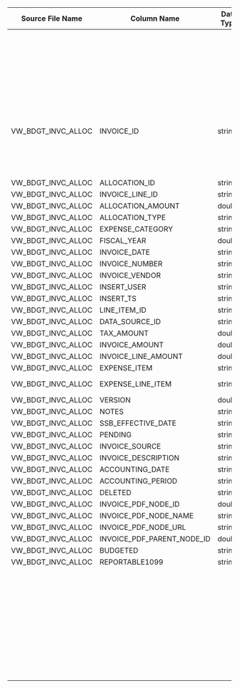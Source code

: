 |	Source File Name	|	Column Name	|	Data Type	|	Length	|	Precision	|	Nullable	|	PK	|	BK	|		|		|		|		|	Target Table Name	|	Column Name	|	Data Type	|	Length	|	Nullable	|	PK	|
|	---	|	---	|	---	|	---	|	---	|	---	|	---	|	---	|	---	|	---	|	---	|	---	|	---	|	---	|	---	|	---	|	---	|	---	|
|		|		|		|		|		|		|		|		|		|		|	"Update if data already present, else inert"	|		|		|		|		|		|		|		|
|	VW_BDGT_INVC_ALLOC	|	INVOICE_ID	|	string	|	100	|		|		|		|		|		|	Table Name: HDM.BUD_INVOICE<br>Condition: INVC_ID = INVOICE_ID_out AND ALLOCN_ID = ALLOCATION_ID_out AND INVC_LINE_ID = INVOICE_LINE_ID_out<br>Output Column: BUD_INVC_KEY	|		|		|	BUD_INVOICE	|	BUD_INVC_KEY	|	"number(p,s)"	|	10	|		|		|
|	VW_BDGT_INVC_ALLOC	|	ALLOCATION_ID	|	string	|	100	|		|		|		|		|	ltrim(rtrim(INVOICE_ID))	|		|		|		|	BUD_INVOICE	|	INVC_ID	|	nvarchar2	|	100	|		|		|
|	VW_BDGT_INVC_ALLOC	|	INVOICE_LINE_ID	|	string	|	100	|		|		|		|		|	ltrim(rtrim(ALLOCATION_ID))	|		|		|		|	BUD_INVOICE	|	ALLOCN_ID	|	nvarchar2	|	100	|		|		|
|	VW_BDGT_INVC_ALLOC	|	ALLOCATION_AMOUNT	|	double	|	15	|		|		|		|		|	ltrim(rtrim(INVOICE_LINE_ID))	|		|		|		|	BUD_INVOICE	|	INVC_LINE_ID	|	nvarchar2	|	100	|		|		|
|	VW_BDGT_INVC_ALLOC	|	ALLOCATION_TYPE	|	string	|	30	|		|		|		|	FISCAL_YEAR	|		|		|		|		|	BUD_INVOICE	|	FISCL_YR	|	number	|	15	|		|		|
|	VW_BDGT_INVC_ALLOC	|	EXPENSE_CATEGORY	|	string	|	30	|		|		|		|	INVOICE_DATE	|		|		|		|		|	BUD_INVOICE	|	INVC_ALLOCN_TYPE	|	nvarchar2	|	30	|		|		|
|	VW_BDGT_INVC_ALLOC	|	FISCAL_YEAR	|	double	|	15	|		|		|		|	INVOICE_NUMBER	|		|		|		|		|	BUD_INVOICE	|	INVC_NBR	|	nvarchar2	|	100	|		|		|
|	VW_BDGT_INVC_ALLOC	|	INVOICE_DATE	|	string	|	20	|		|		|		|	INVOICE_VENDOR	|		|		|		|		|	BUD_INVOICE	|	INVC_VEND	|	nvarchar2	|	100	|		|		|
|	VW_BDGT_INVC_ALLOC	|	INVOICE_NUMBER	|	string	|	100	|		|		|		|		|	"to_date(SSB_EFFECTIVE_DATE,'YYYY-MM_DD')"	|		|		|		|	BUD_INVOICE	|	SSB_EFFTV_DT	|	date	|	19	|		|		|
|	VW_BDGT_INVC_ALLOC	|	INVOICE_VENDOR	|	string	|	100	|		|		|		|		|	"iif(isnull(PENDING),'N',iif(lower(PENDING)='x','Y','N'))"	|		|		|		|	BUD_INVOICE	|	PEND_FLG	|	nvarchar2	|	1	|		|		|
|	VW_BDGT_INVC_ALLOC	|	INSERT_USER	|	string	|	30	|		|		|		|	INVOICE_SOURCE	|		|		|		|		|	BUD_INVOICE	|	INVC_SRC	|	nvarchar2	|	30	|		|		|
|	VW_BDGT_INVC_ALLOC	|	INSERT_TS	|	string	|	30	|		|		|		|	INVOICE_DESCRIPTION	|		|		|		|		|	BUD_INVOICE	|	INVC_DESC	|	nvarchar2	|	4000	|		|		|
|	VW_BDGT_INVC_ALLOC	|	LINE_ITEM_ID	|	string	|	100	|		|		|		|		|	"to_date(ACCOUNTING_DATE,'YYYY-MM-DD')"	|		|		|		|	BUD_INVOICE	|	ACCTG_DT	|	date	|	19	|		|		|
|	VW_BDGT_INVC_ALLOC	|	DATA_SOURCE_ID	|	string	|	100	|		|		|		|		|	"iif(isnull(DELETED),'N',iif(DELETED='true','Y','N'))"	|		|		|		|	BUD_INVOICE	|	DEL_FLG	|	nvarchar2	|	1	|		|		|
|	VW_BDGT_INVC_ALLOC	|	TAX_AMOUNT	|	double	|	15	|		|		|		|		|	"iif(isnull(BUDGETED),'N',iif(BUDGETED='true','Y','N'))"	|		|		|		|	BUD_INVOICE	|	BUDED_FLG	|	nvarchar2	|	1	|		|		|
|	VW_BDGT_INVC_ALLOC	|	INVOICE_AMOUNT	|	double	|	15	|		|		|		|		|	"iif(isnull(REPORTABLE1099),'N',iif(REPORTABLE1099='true','Y','N'))"	|		|		|		|	BUD_INVOICE	|	RPTB1099_FLG	|	nvarchar2	|	1	|		|		|
|	VW_BDGT_INVC_ALLOC	|	INVOICE_LINE_AMOUNT	|	double	|	15	|		|		|		|	ACCOUNTING_PERIOD	|		|		|		|		|	BUD_INVOICE	|	ACCTG_PER	|	nvarchar2	|	20	|		|		|
|	VW_BDGT_INVC_ALLOC	|	EXPENSE_ITEM	|	string	|	100	|		|		|		|	NOTES	|		|		|		|		|	BUD_INVOICE	|	NTES	|	nvarchar2	|	2000	|		|		|
|	VW_BDGT_INVC_ALLOC	|	EXPENSE_LINE_ITEM	|	string	|	100	|		|		|		|		|	"ADD_TO_DATE(to_date('1970-01-01', 'YYYY-MM-DD'),'SS',to_bigint(INSERT_TIMESTAMP)/1000)"	|		|		|		|	BUD_INVOICE	|	INSR_TS	|	date	|	19	|		|		|
|	VW_BDGT_INVC_ALLOC	|	VERSION	|	double	|	15	|		|		|		|	INSERT_USER	|		|		|		|		|	BUD_INVOICE	|	INSR_USR	|	nvarchar2	|	30	|		|		|
|	VW_BDGT_INVC_ALLOC	|	NOTES	|	string	|	2000	|		|		|		|		|	"iif(isnull(VERSION),0,VERSION)"	|		|		|		|	BUD_INVOICE	|	VRSN	|	number	|	15	|		|		|
|	VW_BDGT_INVC_ALLOC	|	SSB_EFFECTIVE_DATE	|	string	|	20	|		|		|		|		|	Y'	|		|		|		|	BUD_INVOICE	|	CURR_ROW_FLG	|	nvarchar2	|	1	|		|		|
|	VW_BDGT_INVC_ALLOC	|	PENDING	|	string	|	5	|		|		|		|		|	SYSDATE	|		|		|		|	BUD_INVOICE	|	ROW_STRT_DTTM	|	date	|	19	|		|		|
|	VW_BDGT_INVC_ALLOC	|	INVOICE_SOURCE	|	string	|	30	|		|		|		|		|		|		|		|		|	BUD_INVOICE	|	ROW_STOP_DTTM	|	date	|	19	|		|		|
|	VW_BDGT_INVC_ALLOC	|	INVOICE_DESCRIPTION	|	string	|	4000	|		|		|		|		|		|		|		|		|	BUD_INVOICE	|	ETL_LOAD_CYC_KEY	|	"number(p,s)"	|	10	|		|		|
|	VW_BDGT_INVC_ALLOC	|	ACCOUNTING_DATE	|	string	|	20	|		|		|		|		|		|		|		|		|	BUD_INVOICE	|	SRC_SYS_ID	|	number	|	15	|		|		|
|	VW_BDGT_INVC_ALLOC	|	ACCOUNTING_PERIOD	|	string	|	20	|		|		|		|		|		|		|		|		|		|		|		|		|		|		|
|	VW_BDGT_INVC_ALLOC	|	DELETED	|	string	|	5	|		|		|		|		|		|		|		|		|		|		|		|		|		|		|
|	VW_BDGT_INVC_ALLOC	|	INVOICE_PDF_NODE_ID	|	double	|	15	|		|		|		|		|		|		|		|		|		|		|		|		|		|		|
|	VW_BDGT_INVC_ALLOC	|	INVOICE_PDF_NODE_NAME	|	string	|	100	|		|		|		|		|		|		|		|		|		|		|		|		|		|		|
|	VW_BDGT_INVC_ALLOC	|	INVOICE_PDF_NODE_URL	|	string	|	100	|		|		|		|		|		|		|		|		|		|		|		|		|		|		|
|	VW_BDGT_INVC_ALLOC	|	INVOICE_PDF_PARENT_NODE_ID	|	double	|	15	|		|		|		|		|		|		|		|		|		|		|		|		|		|		|
|	VW_BDGT_INVC_ALLOC	|	BUDGETED	|	string	|	5	|		|		|		|		|		|		|		|		|		|		|		|		|		|		|
|	VW_BDGT_INVC_ALLOC	|	REPORTABLE1099	|	string	|	5	|		|		|		|		|		|		|		|		|		|		|		|		|		|		|
|		|		|		|		|		|		|		|		|		|		|		|		|		|		|		|		|		|		|
|		|		|		|		|		|		|		|		|		|		|		|		|		|		|		|		|		|		|
|		|		|		|		|		|		|		|		|		|		|		|		|		|		|		|		|		|		|
|		|		|		|		|		|		|		|		|		|		|		|		|		|		|		|		|		|		|
|		|		|		|		|		|		|		|		|		|		|		|		|		|		|		|		|		|		|
|		|		|		|		|		|		|		|		|		|		|		|		|		|		|		|		|		|		|
|		|		|		|		|		|		|		|		|		|		|		|		|		|		|		|		|		|		|
|		|		|		|		|		|		|		|		|		|		|		|		|		|		|		|		|		|		|
|		|		|		|		|		|		|		|		|		|		|		|		|		|		|		|		|		|		|
|		|		|		|		|		|		|		|		|		|		|		|		|		|		|		|		|		|		|
|		|		|		|		|		|		|		|		|		|		|		|		|		|		|		|		|		|		|
|		|		|		|		|		|		|		|		|		|		|		|		|		|		|		|		|		|		|
|		|		|		|		|		|		|		|		|		|		|		|		|		|		|		|		|		|		|
|		|		|		|		|		|		|		|		|		|		|		|		|		|		|		|		|		|		|
|		|		|		|		|		|		|		|		|		|		|		|		|		|		|		|		|		|		|
|		|		|		|		|		|		|		|		|		|		|		|		|		|		|		|		|		|		|
|		|		|		|		|		|		|		|		|		|		|		|		|		|		|		|		|		|		|
|		|		|		|		|		|		|		|		|		|		|		|		|		|		|		|		|		|		|
|		|		|		|		|		|		|		|		|		|		|		|		|		|		|		|		|		|		|
|		|		|		|		|		|		|		|		|		|		|		|		|		|		|		|		|		|		|
|		|		|		|		|		|		|		|		|		|		|		|		|		|		|		|		|		|		|
|		|		|		|		|		|		|		|		|		|		|		|		|		|		|		|		|		|		|
|		|		|		|		|		|		|		|		|		|		|		|		|		|		|		|		|		|		|
|		|		|		|		|		|		|		|		|		|		|		|		|		|		|		|		|		|		|
|		|		|		|		|		|		|		|		|		|		|		|		|		|		|		|		|		|		|
|		|		|		|		|		|		|		|		|		|		|		|		|		|		|		|		|		|		|
|		|		|		|		|		|		|		|		|		|		|		|		|		|		|		|		|		|		|
|		|		|		|		|		|		|		|		|		|		|		|		|		|		|		|		|		|		|
|		|		|		|		|		|		|		|		|		|		|		|		|		|		|		|		|		|		|
|		|		|		|		|		|		|		|		|		|		|		|		|		|		|		|		|		|		|
|		|		|		|		|		|		|		|		|		|		|		|		|		|		|		|		|		|		|
|		|		|		|		|		|		|		|		|		|		|		|		|		|		|		|		|		|		|
|		|		|		|		|		|		|		|		|		|		|		|		|		|		|		|		|		|		|
|		|		|		|		|		|		|		|		|		|		|		|		|		|		|		|		|		|		|
|		|		|		|		|		|		|		|		|		|		|		|		|		|		|		|		|		|		|
|		|		|		|		|		|		|		|		|		|		|		|		|		|		|		|		|		|		|
|		|		|		|		|		|		|		|		|		|		|		|		|		|		|		|		|		|		|
|		|		|		|		|		|		|		|		|		|		|		|		|		|		|		|		|		|		|
|		|		|		|		|		|		|		|		|		|		|		|		|		|		|		|		|		|		|
|		|		|		|		|		|		|		|		|		|		|		|		|		|		|		|		|		|		|
|		|		|		|		|		|		|		|		|		|		|		|		|		|		|		|		|		|		|
|		|		|		|		|		|		|		|		|		|		|		|		|		|		|		|		|		|		|
